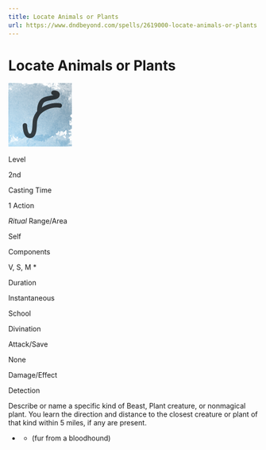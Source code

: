 ```yaml
---
title: Locate Animals or Plants
url: https://www.dndbeyond.com/spells/2619000-locate-animals-or-plants
---
```


# Locate Animals or Plants

![Locate Animals or Plants](locate-animals-or-plants.png)

Level

2nd

Casting Time

1 Action

*Ritual*
Range/Area

Self

Components

V, S, M *

Duration

Instantaneous

School

Divination

Attack/Save

None

Damage/Effect

Detection

Describe or name a specific kind of Beast, Plant creature, or nonmagical plant. You learn the direction and distance to the closest creature or plant of that kind within 5 miles, if any are present.

* - (fur from a bloodhound)